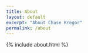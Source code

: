 ```yaml
---
title: About
layout: default
excerpt: "About Chase Kregor"
permalink: /about
---
```


<div class="container">
	{% include about.html %}
</div>